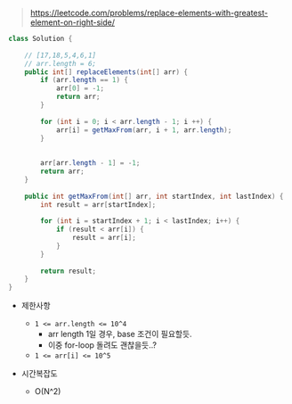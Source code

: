> https://leetcode.com/problems/replace-elements-with-greatest-element-on-right-side/

```java
class Solution {
    
    // [17,18,5,4,6,1]
    // arr.length = 6;
    public int[] replaceElements(int[] arr) {
        if (arr.length == 1) {
            arr[0] = -1;
            return arr;
        }
        
        for (int i = 0; i < arr.length - 1; i ++) {
            arr[i] = getMaxFrom(arr, i + 1, arr.length);
        }
        
        
        arr[arr.length - 1] = -1;
        return arr;
    }
    
    public int getMaxFrom(int[] arr, int startIndex, int lastIndex) {
        int result = arr[startIndex];
        
        for (int i = startIndex + 1; i < lastIndex; i++) {
            if (result < arr[i]) {
                result = arr[i];
            }
        }
        
        return result;
    }
}

```

- 제한사항
    - `1 <= arr.length <= 10^4`
        - arr length 1일 경우, base 조건이 필요할듯.
        - 이중 for-loop 돌려도 괜찮을듯..?
    - `1 <= arr[i] <= 10^5`

- 시간복잡도
    - O(N^2)


